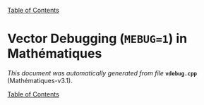 
[Table of Contents](README.md)


# Vector Debugging (`MEBUG=1`) in Mathématiques
_This document was automatically generated from file_ **`vdebug.cpp`** (Mathématiques-v3.1).


[Table of Contents](README.md)
